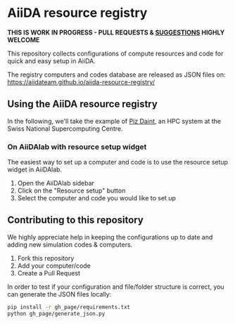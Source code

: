 # AiiDA resource registry

**THIS IS WORK IN PROGRESS - PULL REQUESTS & [SUGGESTIONS](https://github.com/aiidateam/aiida-resource-registry/issues) HIGHLY WELCOME**

This repository collects configurations of compute resources and code for quick and easy setup in AiiDA.

The registry computers and codes database are released as JSON files on: https://aiidateam.github.io/aiida-resource-registry/

## Using the AiiDA resource registry

In the following, we'll take the example of [Piz Daint](https://www.cscs.ch/computers/piz-daint/), an HPC system at the Swiss National Supercomputing Centre.

### On AiiDAlab with resource setup widget

The easiest way to set up a computer and code is to use the resource setup widget in AiiDAlab.

 1. Open the AiiDAlab sidebar
 2. Click on the "Resource setup" button
 3. Select the computer and code you would like to set up

<!-- Placeholder for the gif screen record -->

## Contributing to this repository

We highly appreciate help in keeping the configurations up to date and adding new simulation codes & computers.

 1. Fork this repository
 2. Add your computer/code
 3. Create a Pull Request

 In order to test if your configuration and file/folder structure is correct, you can generate the JSON files locally:

```bash
pip install -r gh_page/requirements.txt
python gh_page/generate_json.py
```

